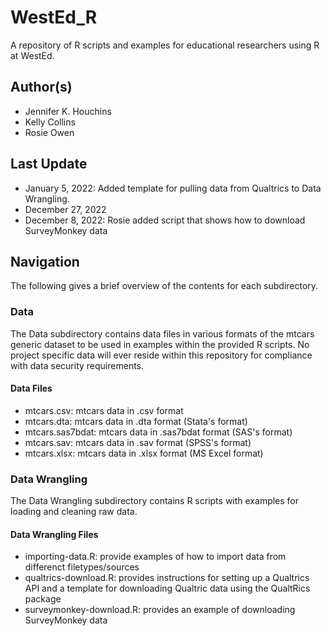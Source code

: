 # WestEd_R
A repository of R scripts and examples for educational researchers using R at WestEd.

## Author(s)
- Jennifer K. Houchins
- Kelly Collins
- Rosie Owen

## Last Update
- January 5, 2022: Added template for pulling data from Qualtrics to Data Wrangling.
- December 27, 2022
- December 8, 2022: Rosie added script that shows how to download SurveyMonkey data

## Navigation
The following gives a brief overview of the contents for each subdirectory.

### Data
The Data subdirectory contains data files in various formats of the mtcars generic dataset to be used in examples within the provided R scripts. No project specific data will ever reside within this repository for compliance with data security requirements.

#### Data Files

- mtcars.csv: mtcars data in .csv format
- mtcars.dta: mtcars data in .dta format (Stata's format)
- mtcars.sas7bdat: mtcars data in .sas7bdat format (SAS's format)
- mtcars.sav: mtcars data in .sav format (SPSS's format)
- mtcars.xlsx: mtcars data in .xlsx format (MS Excel format)

### Data Wrangling
The Data Wrangling subdirectory contains R scripts with examples for loading and cleaning raw data.

#### Data Wrangling Files

- importing-data.R: provide examples of how to import data from differenct filetypes/sources
- qualtrics-download.R: provides instructions for setting up a Qualtrics API and a template for downloading Qualtric data using the QualtRics package
- surveymonkey-download.R: provides an example of downloading SurveyMonkey data
